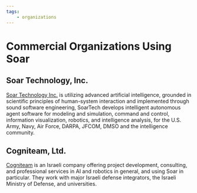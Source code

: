 ```yaml
---
tags:
    - organizations
---
```


<!-- old URL: https://soar.eecs.umich.edu/CommercialOrganizationsUsingSoar -->

# Commercial Organizations Using Soar

## Soar Technology, Inc. 

[Soar Technology Inc.](http://www.soartech.com/) is utilizing advanced
artificial intelligence, grounded in scientific principles of human-system
interaction and implemented through sound software engineering, SoarTech
develops intelligent autonomous agent software for modeling and simulation,
command and control, information visualization, robotics, and intelligence
analysis, for the U.S. Army, Navy, Air Force, DARPA, JFCOM, DMSO and the
intelligence community.

## Cogniteam, Ltd.

[Cogniteam](http://www.cogniteam.com/) is an Israeli company offering project
development, consulting, and professional services in AI and robotics in
general, and using Soar in particular. They work with major Israeli defense
integrators, the Israeli Ministry of Defense, and universities.
